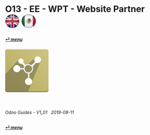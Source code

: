 # O13 - EE - WPT - Website Partner &nbsp;&nbsp;&nbsp;&nbsp; [![en-uk](/doc/img/flg/en-uk-flg-btn-sml.png)](/en-uk/o13/ee/wpt/en-uk-o13-ee-wpt-guides.md) [ ![es-mx](/doc/img/flg/es-mx-flg-btn-sml.png)](/es-mx/o13/ee/wpt/es-mx-o13-ee-wpt-guides.md)
#### [_&#x23CE; menu_](/en-uk/o13/ee/en-uk-o13-ee-guides-menu.md "Back to EE menu")  
### ![wpt](/doc/img/app/big/wpt.png)
[ⱽ¹²³⁴⁵⁶⁷⁸⁹⁰⁻]: # (ⱽ¹²³⁴⁵⁶⁷⁸⁹⁰⁻)

<br>

###### Odoo Guides - V1_01 &nbsp; 2019-08-11  
**[_&#x23CE; menu_](/en-uk/o13/ee/en-uk-o13-ee-guides-menu.md)**  
